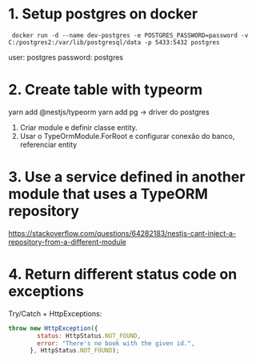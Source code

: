 # 1. Setup postgres on docker
` docker run -d --name dev-postgres -e POSTGRES_PASSWORD=password -v C:/postgres2:/var/lib/postgresql/data -p 5433:5432 postgres`

user: postgres
password: postgres

# 2. Create table with typeorm
yarn add @nestjs/typeorm
yarn add pg -> driver do postgres

1. Criar module e definir classe entity.
2. Usar o TypeOrmModule.ForRoot e configurar conexão do banco, referenciar entity


# 3. Use a service defined in another module that uses a TypeORM repository
https://stackoverflow.com/questions/64282183/nestjs-cant-inject-a-repository-from-a-different-module

# 4. Return different status code on exceptions
Try/Catch + HttpExceptions:
```javascript
throw new HttpException({
        status: HttpStatus.NOT_FOUND,
        error: "There's no book with the given id.",
      }, HttpStatus.NOT_FOUND);
```